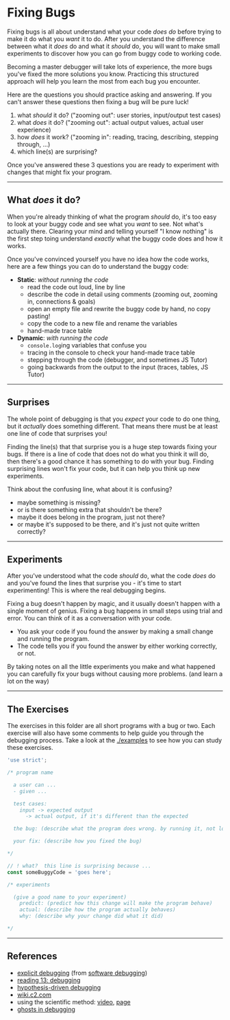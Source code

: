 # Fixing Bugs

Fixing bugs is all about understand what your code _does do_ before trying to make it do what you _want_ it to do. After you understand the difference between what it _does_ do and what it _should_ do, you will want to make small experiments to discover how you can go from buggy code to working code.

Becoming a master debugger will take lots of experience, the more bugs you've fixed the more solutions you know. Practicing this structured approach will help you learn the most from each bug you encounter.

Here are the questions you should practice asking and answering. If you can't answer these questions then fixing a bug will be pure luck!

1. what _should_ it do? ("zooming out": user stories, input/output test cases)
2. what _does_ it do? ("zooming out": actual output values, actual user experience)
3. how _does_ it work? ("zooming in": reading, tracing, describing, stepping through, ...)
4. which line(s) are surprising?

Once you've answered these 3 questions you are ready to experiment with changes that might fix your program.

---

## What _does_ it do?

When you're already thinking of what the program _should_ do, it's too easy to look at your buggy code and see what you _want_ to see. Not what's actually there. Clearing your mind and telling yourself "I know nothing" is the first step toing understand _exactly_ what the buggy code does and how it works.

Once you've convinced yourself you have no idea how the code works, here are a few things you can do to understand the buggy code:

- **Static**: _without running the code_
  - read the code out loud, line by line
  - describe the code in detail using comments (zooming out, zooming in, connections & goals)
  - open an empty file and rewrite the buggy code by hand, no copy pasting!
  - copy the code to a new file and rename the variables
  - hand-made trace table
- **Dynamic**: _with running the code_
  - `console.log`ing variables that confuse you
  - tracing in the console to check your hand-made trace table
  - stepping through the code (debugger, and sometimes JS Tutor)
  - going backwards from the output to the input (traces, tables, JS Tutor)

---

## Surprises

The whole point of debugging is that you _expect_ your code to do one thing, but it _actually_ does something different. That means there must be at least one line of code that surprises you!

Finding the line(s) that that surprise you is a huge step towards fixing your bugs. If there is a line of code that does not do what you think it will do, then there's a good chance it has something to do with your bug. Finding surprising lines won't fix your code, but it can help you think up new experiments.

Think about the confusing line, what about it is confusing?

- maybe something is missing?
- or is there something extra that shouldn't be there?
- maybe it does belong in the program, just not there?
- or maybe it's supposed to be there, and it's just not quite written correctly?

---

## Experiments

After you've understood what the code _should_ do, what the code _does_ do and you've found the lines that surprise you - it's time to start experimenting! This is where the real debugging begins.

Fixing a bug doesn't happen by magic, and it usually doesn't happen with a single moment of genius. Fixing a bug happens in small steps using trial and error. You can think of it as a conversation with your code.

- You ask your code if you found the answer by making a small change and running the program.
- The code tells you if you found the answer by either working correctly, or not.

By taking notes on all the little experiments you make and what happened you can carefully fix your bugs without causing more problems. (and learn a lot on the way)

---

## The Exercises

The exercises in this folder are all short programs with a bug or two.  Each exercise will also have some comments to help guide you through the debugging process.  Take a look at the [./examples](./examples) to see how you can study these exercises.

```js
'use strict';

/* program name

  a user can ...
  - given ...

  test cases:
    input -> expected output
      -> actual output, if it's different than the expected

  the bug: (describe what the program does wrong. by running it, not looking at the code!)

  your fix: (describe how you fixed the bug)

*/

// ! what?  this line is surprising because ...
const someBuggyCode = 'goes here';

/* experiments

  (give a good name to your experiment)
    predict: (predict how this change will make the program behave)
    actual: (describe how the program actually behaves)
    why: (describe why your change did what it did)

*/
```

---

## References

- [explicit debugging](https://www.youtube.com/watch?v=1vWQ8vHBD4A) (from [software debugging](https://www.udacity.com/course/software-debugging--cs259))
- [reading 13: debugging](https://web.mit.edu/6.031/www/fa17/classes/13-debugging/)
- [hypothesis-driven debugging](https://tech.residebrokerage.com/hypothesis-driven-debugging-bf1a4509f404)
- [wiki.c2.com](https://wiki.c2.com/?DebuggingAndTheScientificMethod)
- using the scientific method: [video](https://youtu.be/bCHRCehDOq0?t=1383), [page](https://www.debuggingbook.org/html/Intro_Debugging.html#The-Scientific-Method)
- [ghosts in debugging](https://third-bit.com/2021/03/27/ghosts-in-debugging/)
